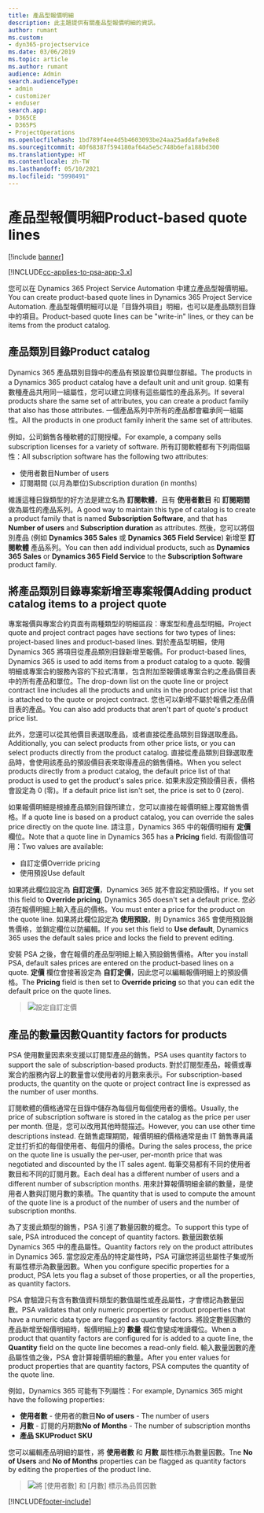 ```yaml
---
title: 產品型報價明細
description: 此主題提供有關產品型報價明細的資訊。
author: rumant
ms.custom:
- dyn365-projectservice
ms.date: 03/06/2019
ms.topic: article
ms.author: rumant
audience: Admin
search.audienceType:
- admin
- customizer
- enduser
search.app:
- D365CE
- D365PS
- ProjectOperations
ms.openlocfilehash: 1bd789f4ee4d5b4603093be24aa25addafa9e8e8
ms.sourcegitcommit: 40f68387f594180af64a5e5c748b6efa188bd300
ms.translationtype: HT
ms.contentlocale: zh-TW
ms.lasthandoff: 05/10/2021
ms.locfileid: "5998491"
---
```

# <a name="product-based-quote-lines"></a><span data-ttu-id="fb0b8-103">產品型報價明細</span><span class="sxs-lookup"><span data-stu-id="fb0b8-103">Product-based quote lines</span></span>

[!include [banner](../includes/psa-now-project-operations.md)]

[!INCLUDE[cc-applies-to-psa-app-3.x](../includes/cc-applies-to-psa-app-3x.md)]


<span data-ttu-id="fb0b8-104">您可以在 Dynamics 365 Project Service Automation 中建立產品型報價明細。</span><span class="sxs-lookup"><span data-stu-id="fb0b8-104">You can create product-based quote lines in Dynamics 365 Project Service Automation.</span></span> <span data-ttu-id="fb0b8-105">產品型報價明細可以是「目錄外項目」明細，也可以是產品類別目錄中的項目。</span><span class="sxs-lookup"><span data-stu-id="fb0b8-105">Product-based quote lines can be "write-in" lines, or they can be items from the product catalog.</span></span>

## <a name="product-catalog"></a><span data-ttu-id="fb0b8-106">產品類別目錄</span><span class="sxs-lookup"><span data-stu-id="fb0b8-106">Product catalog</span></span>

<span data-ttu-id="fb0b8-107">Dynamics 365 產品類別目錄中的產品有預設單位與單位群組。</span><span class="sxs-lookup"><span data-stu-id="fb0b8-107">The products in a Dynamics 365 product catalog have a default unit and unit group.</span></span> <span data-ttu-id="fb0b8-108">如果有數種產品共用同一組屬性，您可以建立同樣有這些屬性的產品系列。</span><span class="sxs-lookup"><span data-stu-id="fb0b8-108">If several products share the same set of attributes, you can create a product family that also has those attributes.</span></span> <span data-ttu-id="fb0b8-109">一個產品系列中所有的產品都會繼承同一組屬性。</span><span class="sxs-lookup"><span data-stu-id="fb0b8-109">All the products in one product family inherit the same set of attributes.</span></span>

<span data-ttu-id="fb0b8-110">例如，公司銷售各種軟體的訂閱授權。</span><span class="sxs-lookup"><span data-stu-id="fb0b8-110">For example, a company sells subscription licenses for a variety of software.</span></span> <span data-ttu-id="fb0b8-111">所有訂閱軟體都有下列兩個屬性：</span><span class="sxs-lookup"><span data-stu-id="fb0b8-111">All subscription software has the following two attributes:</span></span>

- <span data-ttu-id="fb0b8-112">使用者數目</span><span class="sxs-lookup"><span data-stu-id="fb0b8-112">Number of users</span></span> 
- <span data-ttu-id="fb0b8-113">訂閱期間 (以月為單位)</span><span class="sxs-lookup"><span data-stu-id="fb0b8-113">Subscription duration (in months)</span></span>

<span data-ttu-id="fb0b8-114">維護這種目錄類型的好方法是建立名為 **訂閱軟體**，且有 **使用者數目** 和 **訂閱期間** 做為屬性的產品系列。</span><span class="sxs-lookup"><span data-stu-id="fb0b8-114">A good way to maintain this type of catalog is to create a product family that is named **Subscription Software**, and that has **Number of users** and **Subscription duration** as attributes.</span></span> <span data-ttu-id="fb0b8-115">然後，您可以將個別產品 (例如 **Dynamics 365 Sales** 或 **Dynamics 365 Field Service**) 新增至 **訂閱軟體** 產品系列。</span><span class="sxs-lookup"><span data-stu-id="fb0b8-115">You can then add individual products, such as **Dynamics 365 Sales** or **Dynamics 365 Field Service** to the **Subscription Software** product family.</span></span>

## <a name="adding-product-catalog-items-to-a-project-quote"></a><span data-ttu-id="fb0b8-116">將產品類別目錄專案新增至專案報價</span><span class="sxs-lookup"><span data-stu-id="fb0b8-116">Adding product catalog items to a project quote</span></span>

<span data-ttu-id="fb0b8-117">專案報價與專案合約頁面有兩種類型的明細區段：專案型和產品型明細。</span><span class="sxs-lookup"><span data-stu-id="fb0b8-117">Project quote and project contract pages have sections for two types of lines: project-based lines and product-based lines.</span></span> <span data-ttu-id="fb0b8-118">對於產品型明細，使用 Dynamics 365 將項目從產品類別目錄新增至報價。</span><span class="sxs-lookup"><span data-stu-id="fb0b8-118">For product-based lines, Dynamics 365 is used to add items from a product catalog to a quote.</span></span> <span data-ttu-id="fb0b8-119">報價明細或專案合約服務內容的下拉式清單，包含附加至報價或專案合約之產品價目表中的所有產品和單位。</span><span class="sxs-lookup"><span data-stu-id="fb0b8-119">The drop-down list on the quote line or project contract line includes all the products and units in the product price list that is attached to the quote or project contract.</span></span> <span data-ttu-id="fb0b8-120">您也可以新增不屬於報價之產品價目表的產品。</span><span class="sxs-lookup"><span data-stu-id="fb0b8-120">You can also add products that aren't part of quote's product price list.</span></span>

<span data-ttu-id="fb0b8-121">此外，您還可以從其他價目表選取產品，或者直接從產品類別目錄選取產品。</span><span class="sxs-lookup"><span data-stu-id="fb0b8-121">Additionally, you can select products from other price lists, or you can select products directly from the product catalog.</span></span> <span data-ttu-id="fb0b8-122">直接從產品類別目錄選取產品時，會使用該產品的預設價目表來取得產品的銷售價格。</span><span class="sxs-lookup"><span data-stu-id="fb0b8-122">When you select products directly from a product catalog, the default price list of that product is used to get the product's sales price.</span></span> <span data-ttu-id="fb0b8-123">如果未設定預設價目表，價格會設定為 0 (零)。</span><span class="sxs-lookup"><span data-stu-id="fb0b8-123">If a default price list isn't set, the price is set to 0 (zero).</span></span>

<span data-ttu-id="fb0b8-124">如果報價明細是根據產品類別目錄所建立，您可以直接在報價明細上覆寫銷售價格。</span><span class="sxs-lookup"><span data-stu-id="fb0b8-124">If a quote line is based on a product catalog, you can override the sales price directly on the quote line.</span></span> <span data-ttu-id="fb0b8-125">請注意，Dynamics 365 中的報價明細有 **定價** 欄位。</span><span class="sxs-lookup"><span data-stu-id="fb0b8-125">Note that a quote line in Dynamics 365 has a **Pricing** field.</span></span> <span data-ttu-id="fb0b8-126">有兩個值可用：</span><span class="sxs-lookup"><span data-stu-id="fb0b8-126">Two values are available:</span></span>

- <span data-ttu-id="fb0b8-127">自訂定價</span><span class="sxs-lookup"><span data-stu-id="fb0b8-127">Override pricing</span></span>  
- <span data-ttu-id="fb0b8-128">使用預設</span><span class="sxs-lookup"><span data-stu-id="fb0b8-128">Use default</span></span>

<span data-ttu-id="fb0b8-129">如果將此欄位設定為 **自訂定價**，Dynamics 365 就不會設定預設價格。</span><span class="sxs-lookup"><span data-stu-id="fb0b8-129">If you set this field to **Override pricing**, Dynamics 365 doesn't set a default price.</span></span> <span data-ttu-id="fb0b8-130">您必須在報價明細上輸入產品的價格。</span><span class="sxs-lookup"><span data-stu-id="fb0b8-130">You must enter a price for the product on the quote line.</span></span> <span data-ttu-id="fb0b8-131">如果將此欄位設定為 **使用預設**，則 Dynamics 365 會使用預設銷售價格，並鎖定欄位以防編輯。</span><span class="sxs-lookup"><span data-stu-id="fb0b8-131">If you set this field to **Use default**, Dynamics 365 uses the default sales price and locks the field to prevent editing.</span></span>

<span data-ttu-id="fb0b8-132">安裝 PSA 之後，會在報價的產品型明細上輸入預設銷售價格。</span><span class="sxs-lookup"><span data-stu-id="fb0b8-132">After you install PSA, default sales prices are entered on the product-based lines on a quote.</span></span> <span data-ttu-id="fb0b8-133">**定價** 欄位會接著設定為 **自訂定價**，因此您可以編輯報價明細上的預設價格。</span><span class="sxs-lookup"><span data-stu-id="fb0b8-133">The **Pricing** field is then set to **Override pricing** so that you can edit the default price on the quote lines.</span></span>

> ![設定自訂定價](media/basic-guide-10.png)
 
## <a name="quantity-factors-for-products"></a><span data-ttu-id="fb0b8-135">產品的數量因數</span><span class="sxs-lookup"><span data-stu-id="fb0b8-135">Quantity factors for products</span></span>

<span data-ttu-id="fb0b8-136">PSA 使用數量因素來支援以訂閱型產品的銷售。</span><span class="sxs-lookup"><span data-stu-id="fb0b8-136">PSA uses quantity factors to support the sale of subscription-based products.</span></span> <span data-ttu-id="fb0b8-137">對於訂閱型產品，報價或專案合約服務內容上的數量會以使用者的月數來表示。</span><span class="sxs-lookup"><span data-stu-id="fb0b8-137">For subscription-based products, the quantity on the quote or project contract line is expressed as the number of user months.</span></span>

<span data-ttu-id="fb0b8-138">訂閱軟體的價格通常在目錄中儲存為每個月每個使用者的價格。</span><span class="sxs-lookup"><span data-stu-id="fb0b8-138">Usually, the price of subscription software is stored in the catalog as the price per user per month.</span></span> <span data-ttu-id="fb0b8-139">但是，您可以改用其他時間描述。</span><span class="sxs-lookup"><span data-stu-id="fb0b8-139">However, you can use other time descriptions instead.</span></span> <span data-ttu-id="fb0b8-140">在銷售處理期間，報價明細的價格通常是由 IT 銷售專員議定並打折扣的每個使用者、每個月的價格。</span><span class="sxs-lookup"><span data-stu-id="fb0b8-140">During the sales process, the price on the quote line is usually the per-user, per-month price that was negotiated and discounted by the IT sales agent.</span></span> <span data-ttu-id="fb0b8-141">每筆交易都有不同的使用者數目和不同的訂閱月數。</span><span class="sxs-lookup"><span data-stu-id="fb0b8-141">Each deal has a different number of users and a different number of subscription months.</span></span> <span data-ttu-id="fb0b8-142">用來計算報價明細金額的數量，是使用者人數與訂閱月數的乘積。</span><span class="sxs-lookup"><span data-stu-id="fb0b8-142">The quantity that is used to compute the amount of the quote line is a product of the number of users and the number of subscription months.</span></span>

<span data-ttu-id="fb0b8-143">為了支援此類型的銷售，PSA 引進了數量因數的概念。</span><span class="sxs-lookup"><span data-stu-id="fb0b8-143">To support this type of sale, PSA introduced the concept of quantity factors.</span></span> <span data-ttu-id="fb0b8-144">數量因數依賴 Dynamics 365 中的產品屬性。</span><span class="sxs-lookup"><span data-stu-id="fb0b8-144">Quantity factors rely on the product attributes in Dynamics 365.</span></span> <span data-ttu-id="fb0b8-145">當您設定產品的特定屬性時，PSA 可讓您將這些屬性子集或所有屬性標示為數量因數。</span><span class="sxs-lookup"><span data-stu-id="fb0b8-145">When you configure specific properties for a product, PSA lets you flag a subset of those properties, or all the properties, as quantity factors.</span></span>

<span data-ttu-id="fb0b8-146">PSA 會驗證只有含有數值資料類型的數值屬性或產品屬性，才會標記為數量因數。</span><span class="sxs-lookup"><span data-stu-id="fb0b8-146">PSA validates that only numeric properties or product properties that have a numeric data type are flagged as quantity factors.</span></span> <span data-ttu-id="fb0b8-147">將設定數量因數的產品新增至報價明細時，報價明細上的 **數量** 欄位會變成唯讀欄位。</span><span class="sxs-lookup"><span data-stu-id="fb0b8-147">When a product that quantity factors are configured for is added to a quote line, the **Quantity** field on the quote line becomes a read-only field.</span></span> <span data-ttu-id="fb0b8-148">輸入數量因數的產品屬性值之後，PSA 會計算報價明細的數量。</span><span class="sxs-lookup"><span data-stu-id="fb0b8-148">After you enter values for product properties that are quantity factors, PSA computes the quantity of the quote line.</span></span>

<span data-ttu-id="fb0b8-149">例如，Dynamics 365 可能有下列屬性：</span><span class="sxs-lookup"><span data-stu-id="fb0b8-149">For example, Dynamics 365 might have the following properties:</span></span> 

- <span data-ttu-id="fb0b8-150">**使用者數** - 使用者的數目</span><span class="sxs-lookup"><span data-stu-id="fb0b8-150">**No of users** - The number of users</span></span> 
- <span data-ttu-id="fb0b8-151">**月數** - 訂閱的月期數</span><span class="sxs-lookup"><span data-stu-id="fb0b8-151">**No of Months** - The number of subscription months</span></span>
- <span data-ttu-id="fb0b8-152">**產品 SKU**</span><span class="sxs-lookup"><span data-stu-id="fb0b8-152">**Product SKU**</span></span> 

<span data-ttu-id="fb0b8-153">您可以編輯產品明細的屬性，將 **使用者數** 和 **月數** 屬性標示為數量因數。</span><span class="sxs-lookup"><span data-stu-id="fb0b8-153">Tne **No of Users** and **No of Months** properties can be flagged as quantity factors by editing the properties of the product line.</span></span> 

> ![將 [使用者數] 和 [月數] 標示為品質因數](media/basic-guide-11.png)
 


[!INCLUDE[footer-include](../includes/footer-banner.md)]